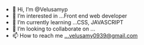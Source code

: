 - 👋 Hi, I’m @Velusamyp
- 👀 I’m interested in ...Front end web developer
- 🌱 I’m currently learning ...CSS, JAVASCRIPT
- 💞️ I’m looking to collaborate on ...
- 📫 How to reach me ...velusamy0939@gmail.com

<!---
Velusamyp/Velusamyp is a ✨ special ✨ repository because its `README.md` (this file) appears on your GitHub profile.
You can click the Preview link to take a look at your changes.
--->
